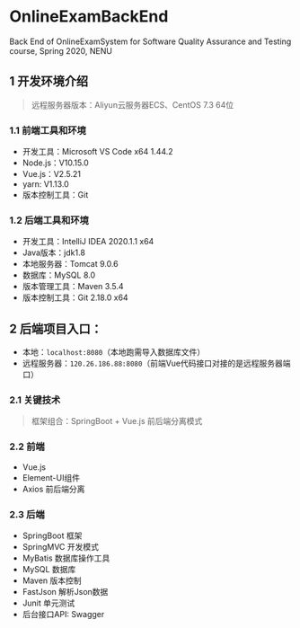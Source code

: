 # OnlineExamBackEnd
Back End of OnlineExamSystem for Software Quality Assurance and Testing course, Spring 2020, NENU

## 1 开发环境介绍
>远程服务器版本：Aliyun云服务器ECS、CentOS 7.3 64位

### 1.1 前端工具和环境
- 开发工具：Microsoft VS Code x64 1.44.2
- Node.js：V10.15.0
- Vue.js：V2.5.21
- yarn: V1.13.0
- 版本控制工具：Git

### 1.2 后端工具和环境
- 开发工具：IntelliJ IDEA 2020.1.1 x64
- Java版本：jdk1.8
- 本地服务器：Tomcat 9.0.6
- 数据库：MySQL 8.0
- 版本管理工具：Maven 3.5.4
- 版本控制工具：Git 2.18.0 x64

## 2 后端项目入口：
- 本地：`localhost:8080`（本地跑需导入数据库文件）
- 远程服务器：`120.26.186.88:8080`（前端Vue代码接口对接的是远程服务器端口）

### 2.1 关键技术
>框架组合：SpringBoot + Vue.js 前后端分离模式

### 2.2 前端
- Vue.js
- Element-UI组件
- Axios 前后端分离

### 2.3 后端
- SpringBoot 框架
- SpringMVC 开发模式
- MyBatis 数据库操作工具
- MySQL 数据库
- Maven 版本控制
- FastJson 解析Json数据
- Junit 单元测试
- 后台接口API: Swagger

